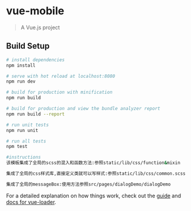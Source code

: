 # vue-mobile

> A Vue.js project

## Build Setup

``` bash
# install dependencies
npm install

# serve with hot reload at localhost:8080
npm run dev

# build for production with minification
npm run build

# build for production and view the bundle analyzer report
npm run build --report

# run unit tests
npm run unit

# run all tests
npm test

#instructions
该模板集成了全局的scss的混入和函数方法:参照static/lib/css/function&mixin

集成了全局的css样式库,直接定义类就可以写样式:参照static/lib/css/common.scss

集成了全局的messageBox:使用方法参照src/pages/dialogDemo/dialogDemo
```

For a detailed explanation on how things work, check out the [guide](http://vuejs-templates.github.io/webpack/) and [docs for vue-loader](http://vuejs.github.io/vue-loader).
